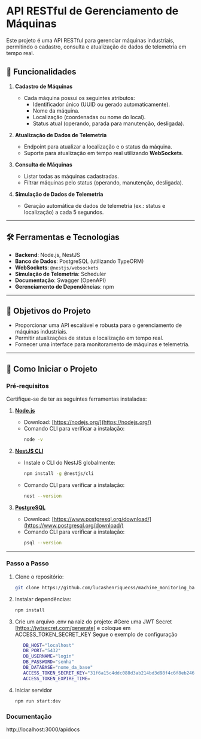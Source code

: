 # API RESTful de Gerenciamento de Máquinas

Este projeto é uma API RESTful para gerenciar máquinas industriais, permitindo o cadastro, consulta e atualização de dados de telemetria em tempo real. 

## 🚀 Funcionalidades

1. **Cadastro de Máquinas**  
   - Cada máquina possui os seguintes atributos:
     - Identificador único (UUID ou gerado automaticamente).
     - Nome da máquina.
     - Localização (coordenadas ou nome do local).
     - Status atual (operando, parada para manutenção, desligada).

2. **Atualização de Dados de Telemetria**  
   - Endpoint para atualizar a localização e o status da máquina.
   - Suporte para atualização em tempo real utilizando **WebSockets**.

3. **Consulta de Máquinas**  
   - Listar todas as máquinas cadastradas.
   - Filtrar máquinas pelo status (operando, manutenção, desligada).

4. **Simulação de Dados de Telemetria**  
   - Geração automática de dados de telemetria (ex.: status e localização) a cada 5 segundos.

---

## 🛠 Ferramentas e Tecnologias

- **Backend**: Node.js, NestJS
- **Banco de Dados**: PostgreSQL (utilizando TypeORM)
- **WebSockets**: `@nestjs/websockets`
- **Simulação de Telemetria**: Scheduler 
- **Documentação**: Swagger (OpenAPI)
- **Gerenciamento de Dependências**: npm

---

## 🎯 Objetivos do Projeto

- Proporcionar uma API escalável e robusta para o gerenciamento de máquinas industriais.
- Permitir atualizações de status e localização em tempo real.
- Fornecer uma interface para monitoramento de máquinas e telemetria.

---

## 🚀 Como Iniciar o Projeto

### Pré-requisitos

Certifique-se de ter as seguintes ferramentas instaladas:

1. **[Node.js](https://nodejs.org/)**
   - Download: [https://nodejs.org/](https://nodejs.org/)
   - Comando CLI para verificar a instalação:
     ```bash
     node -v
     ```

2. **[NestJS CLI](https://docs.nestjs.com/cli/overview)**
   - Instale o CLI do NestJS globalmente:
     ```bash
     npm install -g @nestjs/cli
     ```
   - Comando CLI para verificar a instalação:
     ```bash
     nest --version
     ```

3. **[PostgreSQL](https://www.postgresql.org/)**
   - Download: [https://www.postgresql.org/download/](https://www.postgresql.org/download/)
   - Comando CLI para verificar a instalação:
     ```bash
     psql --version
     ```

---

### Passo a Passo

1. Clone o repositório:

   ```bash
   git clone https://github.com/lucashenriquecss/machine_monitoring_backend.git
   
2. Instalar dependências:

   ```bash
   npm install

3. Crie um arquivo .env na raiz do projeto:
   #Gere uma JWT Secret [https://jwtsecret.com/generate] e coloque em ACCESS_TOKEN_SECRET_KEY
   Segue o exemplo de configuração
   ```bash
      DB_HOST="localhost"
      DB_PORT="5432"
      DB_USERNAME="login"
      DB_PASSWORD="senha"
      DB_DATABASE="nome_da_base"
      ACCESS_TOKEN_SECRET_KEY="31f6a15c4ddc088d3ab214bd3d98f4c6f8eb246d835d2fe573f17135a130bfad"
      ACCESS_TOKEN_EXPIRE_TIME=

4. Iniciar servidor
   ```bash
   npm run start:dev

### Documentação
http://localhost:3000/apidocs


